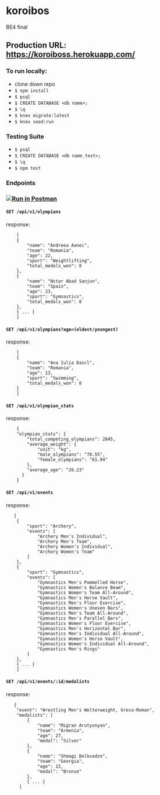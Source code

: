 # koroibos
BE4 final
## Production URL: https://koroiboss.herokuapp.com/

### To run locally:
- clone down repo
- `$ npm install`
- `$ psql`
- `$ CREATE DATABASE <db name>;`
- `$ \q`
- `$ knex migrate:latest`
- `$ knex seed:run`

### Testing Suite
- `$ psql`
- `$ CREATE DATABASE <db name_test>;`
- `$ \q`
- `$ npm test`

### Endpoints
### [![Run in Postman](https://run.pstmn.io/button.svg)](https://app.getpostman.com/run-collection/3928eb753f59d2d66b31)
#### `GET /api/v1/olympians`
response:
```
    [
    {
        "name": "Andreea Aanei",
        "team": "Romania",
        "age": 22,
        "sport": "Weightlifting",
        "total_medals_won": 0
    },
    {
        "name": "Nstor Abad Sanjun",
        "team": "Spain",
        "age": 23,
        "sport": "Gymnastics",
        "total_medals_won": 0
    },
    { ... }
    ]
```
    
#### `GET /api/v1/olympians?age=(oldest/youngest)`
response:
```
    [
    {
        "name": "Ana Iulia Dascl",
        "team": "Romania",
        "age": 13,
        "sport": "Swimming",
        "total_medals_won": 0
    }
    ]
```
    
#### `GET /api/v1/olympian_stats`
response:

```
    {
    "olympian_stats": {
        "total_competing_olympians": 2845,
        "average_weight": {
            "unit": "kg",
            "male_olympians": "78.55",
            "female_olympians": "61.94"
        },
        "average_age": "26.23"
      }
    }
```

#### `GET /api/v1/events`
response:
```
   [
    {
        "sport": "Archery",
        "events": [
            "Archery Men's Individual",
            "Archery Men's Team",
            "Archery Women's Individual",
            "Archery Women's Team"
        ]
    },
    {
        "sport": "Gymnastics",
        "events": [
            "Gymnastics Men's Pommelled Horse",
            "Gymnastics Women's Balance Beam",
            "Gymnastics Women's Team All-Around",
            "Gymnastics Men's Horse Vault",
            "Gymnastics Men's Floor Exercise",
            "Gymnastics Women's Uneven Bars",
            "Gymnastics Men's Team All-Around",
            "Gymnastics Men's Parallel Bars",
            "Gymnastics Women's Floor Exercise",
            "Gymnastics Men's Horizontal Bar",
            "Gymnastics Men's Individual All-Around",
            "Gymnastics Women's Horse Vault",
            "Gymnastics Women's Individual All-Around",
            "Gymnastics Men's Rings"
        ]
    },
    { ... }
    ]
```

#### `GET /api/v1/events/:id/medalists`
response:
```
   {
    "event": "Wrestling Men's Welterweight, Greco-Roman",
    "medalists": [
        {
            "name": "Migran Arutyunyan",
            "team": "Armenia",
            "age": 27,
            "medal": "Silver"
        },
        {
            "name": "Shmagi Bolkvadze",
            "team": "Georgia",
            "age": 22,
            "medal": "Bronze"
        },
        { ... }
     ]
```
